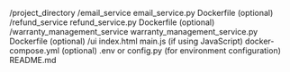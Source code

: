 /project_directory
  /email_service
    email_service.py
    Dockerfile (optional)
  /refund_service
    refund_service.py
    Dockerfile (optional)
  /warranty_management_service
    warranty_management_service.py
    Dockerfile (optional)
  /ui
    index.html
    main.js (if using JavaScript)
  docker-compose.yml (optional)
  .env or config.py (for environment configuration)
  README.md
